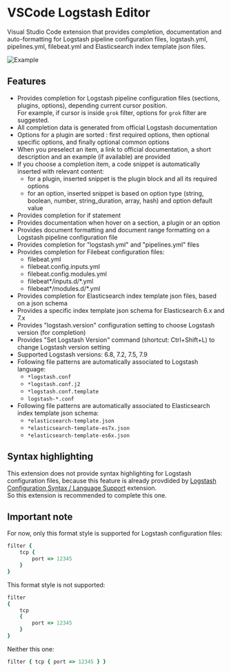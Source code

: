 # VSCode Logstash Editor

Visual Studio Code extension that provides completion, documentation and auto-formatting for Logstash pipeline configuration files, logstash.yml, pipelines.yml, filebeat.yml and Elasticsearch index template json files.

![Example](images/example.png)


## Features

- Provides completion for Logstash pipeline configuration files (sections, plugins, options), depending current cursor position.  
For example, if cursor is inside `grok` filter, options for `grok` filter are suggested.
- All completion data is generated from official Logstash documentation
- Options for a plugin are sorted : first required options, then optional specific options, and finally optional common options
- When you preselect an item, a link to official documentation, a short description and an example (if available) are provided
- If you choose a completion item, a code snippet is automatically inserted with relevant content:
  - for a plugin, inserted snippet is the plugin block and all its required options
  - for an option, inserted snippet is based on option type (string, boolean, number, string_duration, array, hash) and option default value
- Provides completion for if statement
- Provides documentation when hover on a section, a plugin or an option
- Provides document formatting and document range formatting on a Logstash pipeline configuration file
- Provides completion for "logstash.yml" and "pipelines.yml" files
- Provides completion for Filebeat configuration files:
  - filebeat.yml
  - filebeat.config.inputs.yml
  - filebeat.config.modules.yml
  - filebeat*/inputs.d/*.yml
  - filebeat*/modules.d/*.yml
- Provides completion for Elasticsearch index template json files, based on a json schema
- Provides a specific index template json schema for Elasticsearch 6.x and 7.x
- Provides "logstash.version" configuration setting to choose Logstash version (for completion)
- Provides "Set Logstash Version" command (shortcut: Ctrl+Shift+L) to change Logstash version setting
- Supported Logstash versions: 6.8, 7.2, 7.5, 7.9
- Following file patterns are automatically associated to Logstash language:
  - `*logstash.conf`
  - `*logstash.conf.j2`
  - `*logstash.conf.template`
  - `logstash-*.conf`
- Following file patterns are automatically associated to Elasticsearch index template json schema:
  - `*elasticsearch-template.json`
  - `*elasticsearch-template-es7x.json`
  - `*elasticsearch-template-es6x.json`


## Syntax highlighting

This extension does not provide syntax highlighting for Logstash configuration files, because this feature is already provdided by [Logstash Configuration Syntax / Language Support](https://marketplace.visualstudio.com/items?itemName=RandomChance.logstash) extension.  
So this extension is recommended to complete this one.


## Important note

For now, only this format style is supported for Logstash configuration files:
``` ruby
filter {
	tcp {
		port => 12345
	}
}
```

This format style is not supported:
``` ruby
filter 
{
	tcp 
	{
		port => 12345
	}
}
```

Neither this one:
``` ruby
filter { tcp { port => 12345 } }
```
